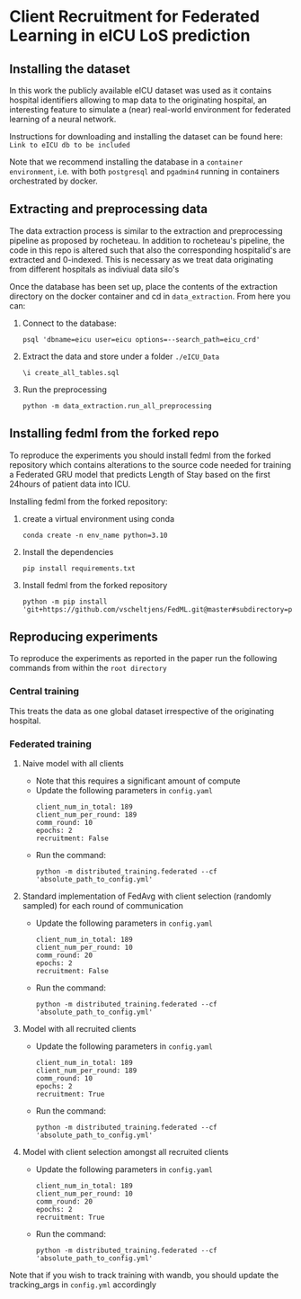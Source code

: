 # Client Recruitment for Federated Learning in eICU LoS prediction
 
## Installing the dataset
In this work the publicly available eICU dataset was used as it contains hospital identifiers allowing to map data to the originating hospital, an interesting feature to simulate a (near) real-world environment for federated learning of a neural network.

Instructions for downloading and installing the dataset can be found here:
    ```
    Link to eICU db to be included
    ```

Note that we recommend installing the database in a `container environment`, i.e. with both `postgresql` and `pgadmin4` running in containers orchestrated by docker.

## Extracting and preprocessing data
The data extraction process is similar to the extraction and preprocessing pipeline as proposed by rocheteau. In addition to rocheteau's pipeline, the code in this repo is altered such that also the corresponding hospitalid's are extracted and 0-indexed. This is necessary as we treat data originating from different hospitals as indiviual data silo's

Once the database has been set up, place the contents of the extraction directory on the docker container and cd in `data_extraction`. From here you can:

1. Connect to the database:
    ```
    psql 'dbname=eicu user=eicu options=--search_path=eicu_crd'
    ```

2. Extract the data and store under a folder `./eICU_Data`
    ```
    \i create_all_tables.sql
    ```

3. Run the preprocessing 
    ```
    python -m data_extraction.run_all_preprocessing 
    ```


## Installing fedml from the forked repo
To reproduce the experiments you should install fedml from the forked repository which contains alterations to the source code needed for training a Federated GRU model that predicts Length of Stay based on the first 24hours of patient data into ICU. 

Installing fedml from the forked repository:

1. create a virtual environment using conda
    ```
    conda create -n env_name python=3.10
    ```

2. Install the dependencies
    ```
    pip install requirements.txt
    ```

3. Install fedml from the forked repository 
    ```
    python -m pip install 'git+https://github.com/vscheltjens/FedML.git@master#subdirectory=python'
    ```


## Reproducing experiments
To reproduce the experiments as reported in the paper run the following commands from within the `root directory`

### Central training
This treats the data as one global dataset irrespective of the originating hospital. 

### Federated training
1. Naive model with all clients
    - Note that this requires a significant amount of compute
    - Update the following parameters in `config.yaml`
        ```
        client_num_in_total: 189
        client_num_per_round: 189
        comm_round: 10
        epochs: 2
        recruitment: False
        ```
    - Run the command:
        ```
        python -m distributed_training.federated --cf 'absolute_path_to_config.yml'
        ```

2. Standard implementation of FedAvg with client selection (randomly sampled) for each round of communication
    - Update the following parameters in `config.yaml`
        ```
        client_num_in_total: 189
        client_num_per_round: 10
        comm_round: 20
        epochs: 2
        recruitment: False
        ```

    - Run the command:
        ```
        python -m distributed_training.federated --cf 'absolute_path_to_config.yml'
        ```
3. Model with all recruited clients
    - Update the following parameters in `config.yaml`
        ```
        client_num_in_total: 189
        client_num_per_round: 189
        comm_round: 10
        epochs: 2
        recruitment: True
        ```

    - Run the command:
        ```
        python -m distributed_training.federated --cf 'absolute_path_to_config.yml'
        ```

4. Model with client selection amongst all recruited clients
    - Update the following parameters in `config.yaml`
        ```
        client_num_in_total: 189
        client_num_per_round: 10
        comm_round: 20
        epochs: 2
        recruitment: True
        ```
        
    - Run the command:
        ```
        python -m distributed_training.federated --cf 'absolute_path_to_config.yml'
        ```

Note that if you wish to track training with wandb, you should update the tracking_args in `config.yml` accordingly 